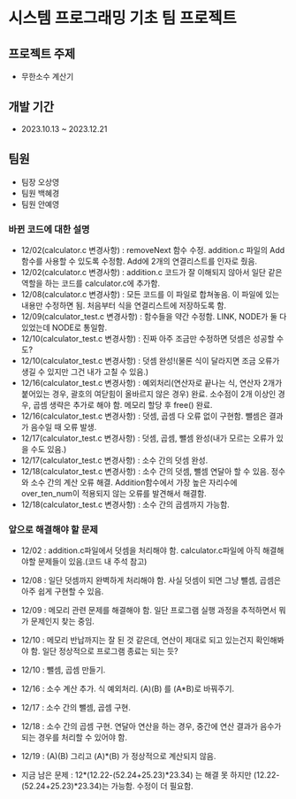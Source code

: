 # 시스템 프로그래밍 기초 팀 프로젝트

## 프로젝트 주제
- 무한소수 계산기

## 개발 기간
- 2023.10.13 ~ 2023.12.21

## 팀원
- 팀장 오상영
- 팀원 백혜경
- 팀원 안예영

### 바뀐 코드에 대한 설명
- 12/02(calculator.c 변경사항) : removeNext 함수 수정. addition.c 파일의 Add함수를 사용할 수 있도록 수정함. Add에 2개의 연결리스트를 인자로 줬음.
- 12/02(calculator.c 변경사항) : addition.c 코드가 잘 이해되지 않아서 일단 같은 역할을 하는 코드를 calculator.c에 추가함.
- 12/08(calculator.c 변경사항) : 모든 코드를 이 파일로 합쳐놓음. 이 파일에 있는 내용만 수정하면 됨. 처음부터 식을 연결리스트에 저장하도록 함.
- 12/09(calculator_test.c 변경사항) : 함수들을 약간 수정함. LINK, NODE가 둘 다 있었는데 NODE로 통일함.
- 12/10(calculator_test.c 변경사항) : 진짜 아주 조금만 수정하면 덧셈은 성공할 수도?
- 12/10(calculator_test.c 변경사항) : 덧셈 완성!(물론 식이 달라지면 조금 오류가 생길 수 있지만 그건 내가 고칠 수 있음.)
- 12/16(calculator_test.c 변경사항) : 예외처리(연산자로 끝나는 식, 연산자 2개가 붙어있는 경우, 괄호의 여닫힘이 올바르지 않은 경우) 완료. 소수점이 2개 이상인 경우, 곱셈 생략은 추가로 해야 함. 메모리 할당 후 free() 완료.
- 12/16(calculator_test.c 변경사항) : 덧셈, 곱셈 다 오류 없이 구현함. 뺄셈은 결과가 음수일 때 오류 발생.
- 12/17(calculator_test.c 변경사항) : 덧셈, 곱셈, 뺄셈 완성(내가 모르는 오류가 있을 수도 있음.)
- 12/17(calculator_test.c 변경사항) : 소수 간의 덧셈 완성.
- 12/18(calculator_test.c 변경사항) : 소수 간의 덧셈, 뺄셈 연달아 할 수 있음. 정수와 소수 간의 계산 오류 해결. Addition함수에서 가장 높은 자리수에 over_ten_num이 적용되지 않는 오류를 발견해서 해결함.
- 12/18(calculator_test.c 변경사항) : 소수 간의 곱셈까지 가능함.
  
### 앞으로 해결해야 할 문제
- 12/02 : addition.c파일에서 덧셈을 처리해야 함. calculator.c파일에 아직 해결해야할 문제들이 있음.(코드 내 주석 참고)
- 12/08 : 일단 덧셈까지 완벽하게 처리해야 함. 사실 덧셈이 되면 그냥 뺄셈, 곱셈은 아주 쉽게 구현할 수 있음.
- 12/09 : 메모리 관련 문제를 해결해야 함. 일단 프로그램 실행 과정을 추적하면서 뭐가 문제인지 찾는 중임.
- 12/10 : 메모리 반납까지는 잘 된 것 같은데, 연산이 제대로 되고 있는건지 확인해봐야 함. 일단 정상적으로 프로그램 종료는 되는 듯?
- 12/10 : 뺄셈, 곱셈 만들기.
- 12/16 : 소수 계산 추가. 식 예외처리. (A)(B) 를 (A*B)로 바꿔주기.
- 12/17 : 소수 간의 뺄셈, 곱셈 구현.
- 12/18 : 소수 간의 곱셈 구현. 연달아 연산을 하는 경우, 중간에 연산 결과가 음수가 되는 경우를 처리할 수 있어야 함.
- 12/19 : (A)(B) 그리고 (A)*(B) 가 정상적으로 계산되지 않음.

- 지금 남은 문제 : 12*(12.22-(52.24+25.23)*23.34) 는 해결 못 하지만 (12.22-(52.24+25.23)*23.34)는 가능함. 수정이 더 필요함.
